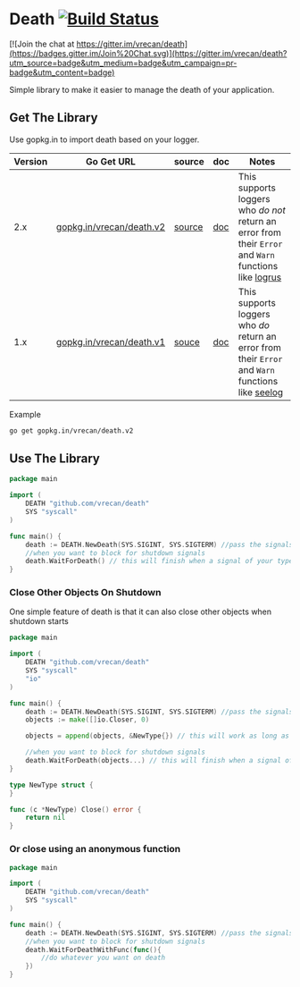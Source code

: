 # Death [![Build Status](https://travis-ci.org/vrecan/death.svg?branch=master)](https://travis-ci.org/vrecan/death)

[![Join the chat at https://gitter.im/vrecan/death](https://badges.gitter.im/Join%20Chat.svg)](https://gitter.im/vrecan/death?utm_source=badge&utm_medium=badge&utm_campaign=pr-badge&utm_content=badge)
<p>Simple library to make it easier to manage the death of your application.</p>

## Get The Library

Use gopkg.in to import death based on your logger.

Version | Go Get URL | source | doc | Notes |
--------|------------|--------|-----|-------|
2.x     | [gopkg.in/vrecan/death.v2](https://gopkg.in/vrecan/death.v2)| [source]() | [doc]() | This supports loggers who _do not_ return an error from their `Error` and `Warn` functions like [logrus](https://github.com/sirupsen/logrus)
1.x     | [gopkg.in/vrecan/death.v1](https://gopkg.in/vrecan/death.v1)| [souce](https://github.com/vrecan/death/tree/v1.0) | [doc](https://godoc.org/gopkg.in/vrecan/death.v1) | This supports loggers who _do_ return an error from their `Error` and `Warn` functions like [seelog](https://github.com/cihub/seelog)



Example
```bash
go get gopkg.in/vrecan/death.v2
```
## Use The Library

```go
package main

import (
	DEATH "github.com/vrecan/death"
	SYS "syscall"
)

func main() {
	death := DEATH.NewDeath(SYS.SIGINT, SYS.SIGTERM) //pass the signals you want to end your application
	//when you want to block for shutdown signals
	death.WaitForDeath() // this will finish when a signal of your type is sent to your application
}
```

### Close Other Objects On Shutdown
<p>One simple feature of death is that it can also close other objects when shutdown starts</p>

```go
package main

import (
	DEATH "github.com/vrecan/death"
	SYS "syscall"
	"io"
)

func main() {
	death := DEATH.NewDeath(SYS.SIGINT, SYS.SIGTERM) //pass the signals you want to end your application
	objects := make([]io.Closer, 0)

	objects = append(objects, &NewType{}) // this will work as long as the type implements a Close method

	//when you want to block for shutdown signals
	death.WaitForDeath(objects...) // this will finish when a signal of your type is sent to your application
}

type NewType struct {
}

func (c *NewType) Close() error {
	return nil
}
```

### Or close using an anonymous function

```go
package main

import (
	DEATH "github.com/vrecan/death"
	SYS "syscall"
)

func main() {
	death := DEATH.NewDeath(SYS.SIGINT, SYS.SIGTERM) //pass the signals you want to end your application
	//when you want to block for shutdown signals
	death.WaitForDeathWithFunc(func(){ 
		//do whatever you want on death
	}) 
}
```
